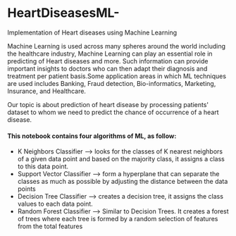 # HeartDiseasesML-
Implementation of Heart diseases using Machine Learning

Machine Learning is used across many spheres around the world including the healthcare industry, Machine Learning can play an essential role in predicting of Heart diseases and more. Such information can provide important insights to doctors who can then adapt their diagnosis and treatment per patient basis.Some application areas in which ML techniques are used includes Banking, Fraud detection, Bio-informatics, Marketing, Insurance, and Healthcare.

Our topic is about prediction of heart disease by processing patients' dataset to whom we need to predict the chance of occurrence of a heart disease. 

#### This notebook contains four algorithms of ML, as follow:  
* K Neighbors Classifier -->  looks for the classes of K nearest neighbors of a given data point and based on the majority class, it assigns a class to this data point.
* Support Vector Classifier --> form a hyperplane that can separate the classes as much as possible by adjusting the distance between the data points
* Decision Tree Classifier --> creates a decision tree, it assigns the class values to each data point.
* Random Forest Classifier --> Similar to Decision Trees. It creates a forest of trees where each tree is formed by a random selection of features from the total features

